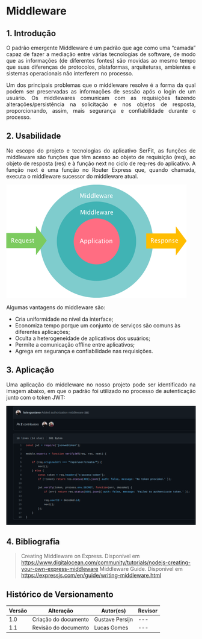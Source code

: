 # Middleware

## 1. Introdução

<p style="text-align: justify;">
O padrão emergente Middleware é um padrão que age como uma “camada” capaz de fazer a mediação entre várias tecnologias de software, de modo que as informações (de diferentes fontes) são movidas ao mesmo tempo que suas diferenças de protocolos, plataformas, arquiteturas, ambientes e sistemas operacionais não interferem no processo. </p>

<p style="text-align: justify;">
 Um dos principais problemas que o middleware resolve é a forma da qual podem ser preservadas as informações de sessão após o login de um usuário. Os middlewares comunicam com as requisições fazendo alterações/persistência na solicitação e nos objetos de resposta, proporcionando, assim, mais segurança e confiabilidade durante o processo.</p>

## 2. Usabilidade

<p style="text-align: justify;">
No escopo do projeto e tecnologias do aplicativo SerFit, as funções de middleware são funções que têm acesso ao objeto de requisição (req), ao objeto de resposta (res) e à função next no ciclo de req-res do aplicativo. A função next é uma função no Router Express que, quando chamada, executa o middleware sucessor do middleware atual.
</p>

![Middleware](../../assets/middleware-doc/middlware-image.png)

<p style="text-align: justify;">
Algumas vantagens do middleware são:</p>

- Cria uniformidade no nível da interface;
- Economiza tempo porque um conjunto de serviços são comuns às diferentes aplicações;
- Oculta a heterogeneidade de aplicativos dos usuários;
- Permite a comunicação offline entre aplicativos;
- Agrega em segurança e confiabilidade nas requisições.

## 3. Aplicação

<p style="text-align: justify;">
Uma aplicação do middleware no nosso projeto pode ser identificado na imagem abaixo, em que o padrão foi utilizado no processo de autenticação junto com o token JWT:</p>

![Middleware](../../assets/middleware-doc/middleware-projeto.png)

## 4. Bibliografia

> Creating Middleware on Express. Disponível em <https://www.digitalocean.com/community/tutorials/nodejs-creating-your-own-express-middleware>
> Middleware Guide. Disponível em <https://expressjs.com/en/guide/writing-middleware.html>

## Histórico de Versionamento

| Versão | Alteração            | Autor(es)       | Revisor |
| ------ | -------------------- | --------------- | ------- |
| 1.0    | Criação do documento | Gustave Persijn | ---     |
| 1.1    | Revisão do documento |  Lucas Gomes | ---     |

